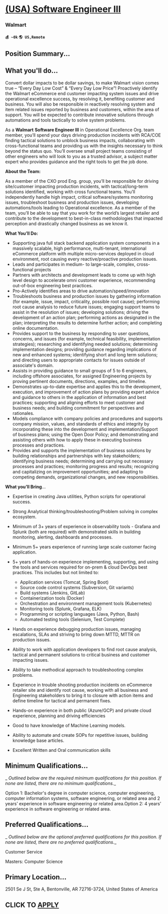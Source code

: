 # [(USA) Software Engineer III](https://www.remotewlb.com/apply/usa-software-engineer-iii-53525)  
### Walmart  
#### `💰 ~0k` `🌎 US,Remote`  

## Position Summary...

## What you'll do...

Convert dollar impacts to be dollar savings, to make Walmart vision comes true – “Every Day Low Cost” & “Every Day Low Price”! Proactively identify the Walmart eCommerce end customer impacting system issues and drive operational excellence success, by resolving it, benefiting customer and business. You will also be responsible in reactively resolving system and item related issues reported by business and customers, within the area of support. You will be expected to contribute innovative solutions through automations and tools tactically to solve system problems.

As a **Walmart** **Software Engineer III** in Operational Excellence Org. team member, you’ll spend your days driving production incidents with RCA/COE finding tactical solutions to unblock business impacts, collaborating with cross-functional teams and providing us with the insights necessary to think beyond the status quo. You’ll oversee small project teams consisting of other engineers who will look to you as a trusted advisor, a subject matter expert who provides guidance and the right tools to get the job done.

 **About the Team:**

As a member of the CXO prod Eng. group, you’ll be responsible for driving site/customer impacting production incidents, with tactical/long-term solutions identified, working with cross functional teams. You’ll independently handle high impact, critical software/systems monitoring issues, troubleshoot business and production issues, developing automations/tools leading to Operational excellence. As a member of the team, you’ll be able to say that you work for the world’s largest retailer and contribute to the development to best-in-class methodologies that impacted perception and drastically changed business as we know it.

 **What You’ll Do:**

  * Supporting java full stack backend application system components in a massively scalable, high performance, multi-tenant, international eCommerce platform with multiple micro-services deployed in cloud environment, root causing every reactive/proactive production issues.
  * Leads and participates in medium- to large-scale, complex, cross-functional projects
  * Partners with architects and development leads to come up with high level design to accelerate omni customer experience, recommending out-of-box engineering best practices.
  * Pro-Actively identifies areas to drive automation/speed/innovation
  * Troubleshoots business and production issues by gathering information (for example, issue, impact, criticality, possible root cause); performing root cause analysis to reduce future issues; engaging support teams to assist in the resolution of issues; developing solutions; driving the development of an action plan; performing actions as designated in the plan; interpreting the results to determine further action; and completing online documentation.
  * Provides support to the business by responding to user questions, concerns, and issues (for example, technical feasibility, implementation strategies); researching and identifying needed solutions; determining implementation designs; providing guidance regarding implications of new and enhanced systems; identifying short and long term solutions; and directing users to appropriate contacts for issues outside of associate's domain.
  * Assists in providing guidance to small groups of 5 to 6 engineers, including offshore associates, for assigned Engineering projects by proving pertinent documents, directions, examples, and timeline.
  * Demonstrates up-to-date expertise and applies this to the development, execution, and improvement of action plans by providing expert advice and guidance to others in the application of information and best practices; supporting and aligning efforts to meet customer and business needs; and building commitment for perspectives and rationales.
  * Models compliance with company policies and procedures and supports company mission, values, and standards of ethics and integrity by incorporating these into the development and implementation/Support of business plans; using the Open Door Policy; and demonstrating and assisting others with how to apply these in executing business processes and practices.
  * Provides and supports the implementation of business solutions by building relationships and partnerships with key stakeholders; identifying business needs; determining and carrying out necessary processes and practices; monitoring progress and results; recognizing and capitalizing on improvement opportunities; and adapting to competing demands, organizational changes, and new responsibilities.

 **What you’ll Bring**...

  * Expertise in creating Java utilities, Python scripts for operational success.
  * Strong Analytical thinking/troubleshooting/Problem solving in complex ecosystem.
  * Minimum of 3+ years of experience in observability tools - Grafana and Splunk (both are required) with demonstrated skills in building monitoring, alerting, dashboards and processes.
  * Minimum 5+ years experience of running large scale customer facing application.
  * 5+ years of hands-on experience implementing, supporting, and using the tools and services required for on-prem & cloud DevOps best practices. This includes but not limited to:
    * Application services (Tomcat, Spring Boot)
    * Source code control systems (Subversion, Git variants)
    * Build systems (Jenkins, GitLab)
    * Containerization tools (Docker)
    * Orchestration and environment management tools (Kubernetes)
    * Monitoring tools (Splunk, Grafana, ELK)
    * Programming or scripting languages (Java, Python, Bash)
    * Automated testing tools (Selenium, Test Complete)
  * Hands on experience debugging production issues, managing escalations, SLAs and striving to bring down MTTD, MTTR on production issues.
  * Ability to work with application developers to find root cause analysis, tactical and permanent solutions to critical business and customer impacting issues.
  * Ability to take methodical approach to troubleshooting complex problems.
  * Experience in trouble shooting production incidents on eCommerce retailer site and identify root cause, working with all business and Engineering stakeholders to bring it to closure with action items and define timeline for tactical and permanent fixes.

  * Hands-on experience in both public (Azure/GCP) and private cloud experience, planning and driving efficiencies
  * Good to have knowledge of Machine Learning models.
  * Ability to automate and create SOPs for repetitive issues, building knowledge base articles.
  * Excellent Written and Oral communication skills

##

##  **Minimum Qualifications...**

 _ _Outlined below are the required minimum qualifications for this position. If none are listed, there are no minimum qualifications.__

Option 1: Bachelor's degree in computer science, computer engineering, computer information systems, software engineering, or related area and 2 years’ experience in software engineering or related area.Option 2: 4 years’ experience in software engineering or related area.

##

##  **Preferred Qualifications...**

 _ _Outlined below are the optional preferred qualifications for this position. If none are listed, there are no preferred qualifications.__

Customer Service

Masters: Computer Science

##

##  **Primary Location...**

2501 Se J St, Ste A, Bentonville, AR 72716-3724, United States of America  
## CLICK TO [APPLY](https://www.remotewlb.com/apply/usa-software-engineer-iii-53525)


